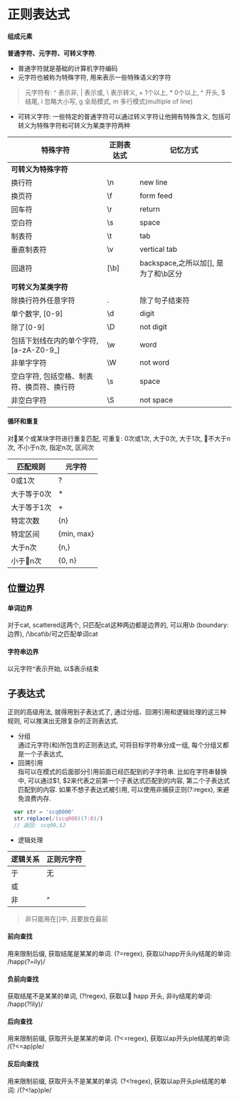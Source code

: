 # 正则表达式
#### 组成元素
**普通字符、元字符、可转义字符**.
+ 普通字符就是基础的计算机字符编码
+ 元字符也被称为特殊字符, 用来表示一些特殊语义的字符
> 元字符有: ^ 表示非, | 表示或, \ 表示转义, + 1个以上, * 0个以上, ^ 开头, $ 结尾, i 忽略大小写, g 全局模式, m 多行模式(multiple of line)
+ 可转义字符: 一些特定的普通字符可以通过转义字符让他拥有特殊含义, 包括可转义为特殊字符和可转义为某类字符两种

| 特殊字符                                   | 正则表达式 | 记忆方式                             |
| ------------------------------------------ | ---------- | ------------------------------------ |
| **可转义为特殊字符**                       |
| 换行符                                     | \n         | new line                             |
| 换页符                                     | \f         | form feed                            |
| 回车符                                     | \r         | return                               |
| 空白符                                     | \s         | space                                |
| 制表符                                     | \t         | tab                                  |
| 垂直制表符                                 | \v         | vertical tab                         |
| 回退符                                     | [\b]       | backspace,之所以加[], 是为了和\b区分 |
| **可转义为某类字符**                       |
| 除换行符外任意字符                         | .          | 除了句子结束符                       |
| 单个数字, [0-9]                            | \d         | digit                                |
| 除了[0-9]                                  | \D         | not digit                            |
| 包括下划线在内的单个字符, [a-zA-Z0-9_]     | \w         | word                                 |
| 非单字字符                                 | \W         | not word                             |
| 空白字符, 包括空格、制表符、换页符、换行符 | \s         | space                                |
| 非空白字符                                 | \S         | not space                            |


#### 循环和重复
对某个或某块字符进行重复匹配, 可重复: 0次或1次, 大于0次, 大于1次, 不大于n次, 不小于n次, 指定n次, 区间次

| 匹配规则    | 元字符     |
| ----------- | ---------- |
| 0或1次      | ?          |
| 大于等于0次 | *          |
| 大于等于1次 | +          |
| 特定次数    | {n}        |
| 特定区间    | {min, max} |
| 大于n次     | {n,}       |
| 小于n次    | {0, n}     |


## 位置边界
#### 单词边界
对于cat, scattered这两个, 只匹配cat这种两边都是边界的, 可以用\b (boundary: 边界), /\bcat\b/可之匹配单词cat
#### 字符串边界
以元字符^表示开始, 以$表示结束

## 子表达式
正则的高级用法, 就得用到子表达式了, 通过分组、回溯引用和逻辑处理的这三种规则, 可以推演出无限复杂的正则表达式.
+ 分组<br />
通过元字符(和)所包含的正则表达式, 可将目标字符串分成一组, 每个分组又都是一个子表达式,
+ 回溯引用<br />
指可以在模式的后面部分引用前面已经匹配到的子字符串. 比如在字符串替换中, 可以通过$1, $2来代表之前第一个子表达式匹配到的内容, 第二个子表达式匹配到的内容. 如果不想子表达式被引用, 可以使用非捕获正则(?:regex), 来避免浪费内存.
```js
  var str = 'scq0000'
  str.replace(/(scq000)(?:0)/)
  // 返回: scq00,$2
```
+ 逻辑处理

| 逻辑关系 | 正则元字符 |
| -------- | ---------- |
| 于       | 无         |
| 或       |            |  |
| 非       | ^          |

> 非只能用在[]中, 且要放在最前

#### 前向查找
用来限制后缀, 获取结尾是某某的单词. (?=regex), 获取以happ开头ily结尾的单词: /happ(?=ily)/
#### 负前向查找
获取结尾不是某某的单词, (?!regex), 获取以 happ 开头, 非ily结尾的单词: /happ(?!ily)/
#### 后向查找
用来限制前缀, 获取开头是某某的单词. (?<=regex), 获取以ap开头ple结尾的单词: /(?<=ap)ple/
#### 反后向查找
用来限制前缀, 获取开头不是某某的单词. (?<!regex), 获取以ap开头ple结尾的单词: /(?<!ap)ple/

